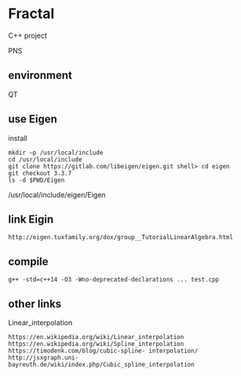 # Fractal
C++ project

PNS

## environment
QT

## use Eigen
install
```
mkdir –p /usr/local/include
cd /usr/local/include
git clone https://gitlab.com/libeigen/eigen.git shell> cd eigen
git checkout 3.3.7
ls -d $PWD/Eigen 
```
/usr/local/include/eigen/Eigen

## link Eigin
```
http://eigen.tuxfamily.org/dox/group__TutorialLinearAlgebra.html
```

## compile
```
g++ -std=c++14 -O3 -Wno-deprecated-declarations ... test.cpp
```

## other links
Linear_interpolation
```
https://en.wikipedia.org/wiki/Linear_interpolation
https://en.wikipedia.org/wiki/Spline_interpolation
https://timodenk.com/blog/cubic-spline- interpolation/
http://jsxgraph.uni-bayreuth.de/wiki/index.php/Cubic_spline_interpolation
```
